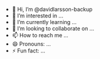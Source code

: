 - 👋 Hi, I’m @davidlarsson-backup
- 👀 I’m interested in ...
- 🌱 I’m currently learning ...
- 💞️ I’m looking to collaborate on ...
- 📫 How to reach me ...
- 😄 Pronouns: ...
- ⚡ Fun fact: ...

<!---
davidlarsson-backup/davidlarsson-backup is a ✨ special ✨ repository because its `README.md` (this file) appears on your GitHub profile.
You can click the Preview link to take a look at your changes.
--->
